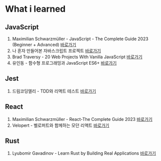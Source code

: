 # What i learned

## JavaScript

1. Maximilian Schwarzmüller - JavaScript - The Complete Guide 2023 (Beginner + Advanced) [바로가기](./javascript/JavaScript-basics/)
2. 나 혼자 만들어본 자바스크립트 프로젝트 [바로가기](./javascript/My-Web-Projects/)
3. Brad Traversy - 20 Web Projects With Vanilla JavaScript [바로가기](./javascript/Vanilla-JS-toyproject/)
4. 유인동 - 함수형 프로그래밍과 JavaScript ES6+ [바로가기](./javascript/Functional-Programming/)

## Jest

1. 드림코딩엘리 - TDD와 리액트 테스트 [바로가기](./jest/dream-coding)

## React

1. Maximilian Schwarzmüller - React-The Complete Guide 2023 [바로가기](./react/study-react/)
2. Velopert - 벨로퍼트와 함께하는 모던 리액트 [바로가기](./react/React-Project/)

## Rust

1. Lyubomir Gavadinov - Learn Rust by Building Real Applications [바로가기](./rust/building-real-application/)
